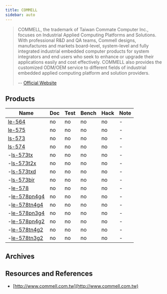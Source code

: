 ```yaml
---
title: COMMELL
sidebar: auto
---
```


>  COMMELL, the trademark of Taiwan Commate Computer Inc., focuses on
>  Industrial Applied Computing Platforms and Solutions. With
>  professional R&D and QA teams, Commell designs, manufactures and
>  markets board-level, system-level and fully integrated industrial
>  embedded computer products for system integrators and end users who
>  seek to enhance or upgrade their applications easily and cost
>  effectively. COMMELL also provides the customized ODM/OEM service
>  to different fields of industrial embedded applied computing
>  platform and solution providers.
>
> -- [Official Website](http://www.commell.com.tw/Company/About.htm)

## Products

| Name                      | Doc | Test | Bench | Hack | Note |
|---------------------------|-----|------|-------|------|------|
| [le-564](le-564/)         | no  | no   | no    | no   | -    |
| [le-575](le-575/)         | no  | no   | no    | no   | -    |
| [ls-573](ls-573/)         | no  | no   | no    | no   | -    |
| [ls-574](ls-574/)         | no  | no   | no    | no   | -    |
| -[ls-573tx](ls-573tx/)     | no  | no   | no    | no   | -    |
| -[ls-573t2x](ls-573t2x/)   | no  | no   | no    | no   | -    |
| -[ls-573txd](ls-573txd/)   | no  | no   | no    | no   | -    |
| -[ls-573bir](ls-573bir/)   | no  | no   | no    | no   | -    |
| -[le-578](le-578/)         | no  | no   | no    | no   | -    |
| -[le-578pn4g4](le-578pn4g4/) | no  | no   | no    | no   | -    |
| -[le-578tn4g4](le-578tn4g4/) | no  | no   | no    | no   | -    |
| -[le-578pn3g4](le-578pn3g4/) | no  | no   | no    | no   | -    |
| -[le-578pn4g2](le-578pn4g2/) | no  | no   | no    | no   | -    |
| -[le-578tn4g2](le-578tn4g2/) | no  | no   | no    | no   | -    |
| -[le-578tn3g2](le-578tn3g2/) | no  | no   | no    | no   | -    |

## Archives

## Resources and References

 * [http://www.commell.com.tw](http://www.commell.com.tw)
